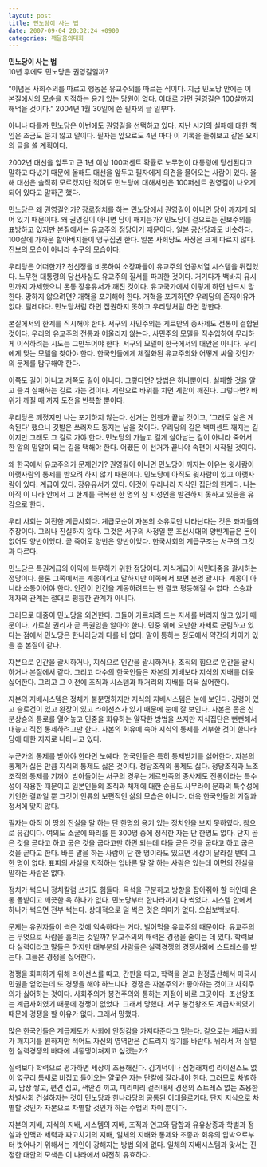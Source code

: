 ```yaml
---
layout: post
title: 민노당이 사는 법
date: 2007-09-04 20:32:24 +0900
categories: 깨달음의대화
---
```

**민노당이 사는 법**  
10년 후에도 민노당은 권영길일까?

“이념은 사회주의를 따르고 행동은 유교주의를 따르는 식이다. 지금 민노당 안에는 이 본질에서의 모순을 지적하는 용기 있는 당원이 없다. 이대로 가면 권영길은 100살까지 해먹을 것이다.” 2004년 1월 30일에 쓴 필자의 글 일부다.

아니나 다를까 민노당은 이번에도 권영길을 선택하고 있다. 지난 시기의 실패에 대한 책임은 조금도 묻지 않고 말이다. 필자는 앞으로도 4년 마다 이 기록을 들춰보고 같은 요지의 글을 쓸 계획이다. 

2002년 대선을 앞두고 근 1년 이상 100퍼센트 확률로 노무현이 대통령에 당선된다고 말하고 다녔기 때문에 올해도 대선을 앞두고 필자에게 의견을 물어오는 사람이 있다. 올해 대선은 솔직히 모르겠지만 적어도 민노당에 대해서만은 100퍼센트 권영길이 나오게 되어 있다고 말하곤 했다. 

민노당은 왜 권영길인가? 장로정치를 하는 민노당에서 권영길이 아니면 당이 깨지게 되어 있기 때문이다. 왜 권영길이 아니면 당이 깨지는가? 민노당이 겉으로는 진보주의를 표방하고 있지만 본질에서는 유교주의 정당이기 때문이다. 일본 공산당과도 비슷하다. 100살에 가까운 할아버지들이 영구집권 한다. 일본 사회당도 사정은 크게 다르지 않다. 진보의 모습이 아니라 수구의 모습이다. 

우리당은 어떠한가? 천신정을 비롯하여 소장파들이 유교주의 연공서열 시스템을 뒤집었다. 노무현 대통령의 당선사실도 유교주의 질서를 파괴한 것이다. 거기다가 백바지 유시민까지 가세했으니 온통 장유유서가 깨진 것이다. 유교국가에서 이렇게 하면 반드시 망한다. 망하지 않으려면? 개혁을 포기해야 한다. 개혁을 포기하면? 우리당의 존재이유가 없다. 딜레마다. 민노당처럼 하면 집권하지 못하고 우리당처럼 하면 망한다. 

본질에서의 한계를 직시해야 한다. 서구의 사민주의는 게르만의 종사제도 전통이 결합된 것이다. 우리의 유교주의 전통과 어울리지 않는다. 사민주의 모델을 직수입하여 무리하게 이식하려는 시도는 그만두어야 한다. 서구의 모델이 한국에서의 대안은 아니다. 우리에게 맞는 모델을 찾아야 한다. 한국인들에게 체질화된 유교주의와 어떻게 싸울 것인가의 문제를 탐구해야 한다. 

이쪽도 길이 아니고 저쪽도 길이 아니다. 그렇다면? 방법은 하나뿐이다. 실패할 것을 알고 즐겨 실패하는 길로 가는 것이다. 계란으로 바위를 치면 계란이 깨진다. 그렇다면? 바위가 깨질 때 까지 도전을 반복할 뿐이다.

우리당은 깨졌지만 나는 포기하지 않는다. 선거는 언젠가 끝날 것이고, ‘그래도 삶은 계속된다’ 했으니 깃발은 쓰러져도 동지는 남을 것이다. 우리당의 길은 백퍼센트 깨지는 길이지만 그래도 그 길로 가야 한다. 민노당의 가늘고 길게 살아남는 길이 아니라 죽어서 한 알의 밀알이 되는 길을 택해야 한다. 어쨌든 이 선거가 끝나야 속편이 시작될 것이다. 

왜 한국에서 유교주의가 문제인가? 권영길이 아니면 민노당이 깨지는 이유는 윗사람이 아랫사람의 통제를 받으려 하지 않기 때문이다. 민노당에 아직도 윗사람이 있고 아랫사람이 있다. 계급이 있다. 장유유서가 있다. 이것이 우리나라 지식인 집단의 한계다. 나는 아직 이 나라 안에서 그 한계를 극복한 한 명의 참 지성인을 발견하지 못하고 있음을 유감으로 한다. 

우리 사회는 여전한 계급사회다. 계급모순이 자본의 소유로만 나타난다는 것은 좌파들의 주장이다. 그러나 진실하지 않다. 그것은 서구의 사정일 뿐 조선시대의 양반계급은 돈이 없어도 양반이었다. 곧 죽어도 양반은 양반이었다. 한국사회의 계급구조는 서구의 그것과 다르다. 

민노당은 특권계급의 이익에 복무하기 위한 정당이다. 지식계급이 서민대중을 괄시하는 정당이다. 물론 그쪽에서는 계몽이라고 말하지만 이쪽에서 보면 분명 괄시다. 계몽이 아니라 소통이어야 한다. 인간이 인간을 계몽하려드는 한 결코 평등해질 수 없다. 스승과 제자의 관계는 절대로 평등한 관계가 아니다. 

그러므로 대중이 민노당을 외면한다. 그들이 가르치려 드는 자세를 버리지 않고 있기 때문이다. 가르칠 권리가 곧 특권임을 알아야 한다. 민중 위에 오만한 자세로 군림하고 있다는 점에서 민노당은 한나라당과 다를 바 없다. 말이 통하는 정도에서 약간의 차이가 있을 뿐 본질이 같다. 

자본으로 인간을 괄시하거나, 지식으로 인간을 괄시하거나, 조직의 힘으로 인간을 괄시하거나 본질에서 같다. 그리고 다수의 한국인들은 자본의 지배보다 지식의 지배를 더욱 싫어한다. 그리고 그 이전에 조직과 시스템과 패거리의 지배를 더욱 싫어한다.

자본의 지배시스템은 정체가 불분명하지만 지식의 지배시스템은 눈에 보인다. 강령이 있고 슬로건이 있고 완장이 있고 라이선스가 있기 때문에 눈에 잘 보인다. 자본은 좁은 신분상승의 통로를 열어놓고 민중을 회유하는 얄팍한 방법을 쓰지만 지식집단은 뻔뻔해서 대놓고 직접 통제하려고만 한다. 자본의 회유에 속아 지식의 통제를 거부한 것이 한나라당에 대한 지지로 나타나고 있다. 

누군가의 통제를 받아야 한다면 노예다. 한국인들은 특히 통제받기를 싫어한다. 자본의 통제가 싫은 만큼 지식의 통제도 싫은 것이다. 정당조직의 통제도 싫다. 정당조직과 노조조직의 통제를 기꺼이 받아들이는 서구의 경우는 게르만족의 종사제도 전통이라는 특수성이 작용한 때문이고 일본인들의 조직과 체제에 대한 순응도 사무라이 문화의 특수성에 기인한 결과일 뿐 그것이 인류의 보편적인 삶의 모습은 아니다. 더욱 한국인들의 기질과 정서에 맞지 않다. 

필자는 아직 이 땅의 진실을 말 하는 단 한명의 용기 있는 정치인을 보지 못하였다. 참으로 유감이다. 여의도 소굴에 똬리를 튼 300명 중에 정직한 자는 단 한명도 없다. 단지 곧은 것을 곧다고 하고 굽은 것을 굽다고만 하면 되는데 다들 곧은 것을 굽다고 하고 굽은 것을 곧다고 한다. 바른 말을 하는 사람이 단 한 명이라도 있으면 세상이 달라질 텐데 그 한 명이 없다. 표피의 사실을 지적하는 입바른 말 잘 하는 사람은 있는데 이면의 진실을 말하는 사람은 없다. 

정치가 썩으니 정치칼럼 쓰기도 힘들다. 옥석을 구분하고 방향을 잡아줘야 할 터인데 온통 돌밭이고 깨끗한 옥 하나가 없다. 민노당부터 한나라까지 다 썩었다. 시스템 안에서 하나가 썩으면 전부 썩는다. 상대적으로 덜 썩은 것은 의미가 없다. 오십보백보다. 

문제는 유권자들이 썩은 것에 익숙하다는 거다. 빌어먹을 유교주의 때문이다. 유교주의는 무엇으로 사람을 홀리는 것일까? 유교주의의 매력은 경쟁을 줄이는 데 있다. 학력보다 실력이라고 말들은 하지만 대부분의 사람들은 실력경쟁의 경쟁사회에 스트레스를 받는다. 그들은 경쟁을 싫어한다. 

경쟁을 회피하기 위해 라이선스를 따고, 간판을 따고, 학력을 얻고 원정출산해서 미국시민권을 얻었는데 또 경쟁을 해야 하느냐다. 경쟁은 자본주의가 좋아하는 것이고 사회주의가 싫어하는 것이다. 사회주의가 봉건주의와 통하는 지점이 바로 그곳이다. 조선왕조는 계급사회였기 때문에 경쟁이 없었다. 그래서 망했다. 서구 봉건왕조도 계급사회였기 때문에 경쟁을 할 이유가 없다. 그래서 망했다. 

많은 한국인들은 계급제도가 사회에 안정감을 가져다준다고 믿는다. 겉으로는 계급사회가 깨지기를 원하지만 적어도 자신의 영역만은 건드리지 않기를 바란다. 뉘라서 저 살벌한 실력경쟁의 바다에 내동댕이쳐지고 싶겠는가? 

실력보다 학력으로 평가하면 세상이 조용해진다. 김기덕이나 심형래처럼 라이선스도 없이 옆구리 틈새로 비집고 들어오는 얄궂은 자는 단칼에 잘라내야 한다. 그러므로 차별하고, 담장 쌓고, 편견 심고, 색안경 끼고, 미리미리 걸러내서 경쟁의 스트레스 없는 조용한 차별사회 건설하자는 것이 민노당과 한나라당의 공통된 이데올로기다. 단지 지식으로 차별할 것인가 자본으로 차별할 것인가 하는 수법의 차이 뿐이다. 

자본의 지배, 지식의 지배, 시스템의 지배, 조직과 연고와 담합과 유유상종과 학벌과 정실과 인맥과 세력과 짜고치기의 지배, 일체의 지배와 통제와 조종과 회유의 압박으로부터 벗어나기 위해서는 개인이 강해지는 방법 외에 없다. 일체의 지배시스템과 맞서는 진정한 대안의 모색은 이 나라에서 여전히 유효하다.